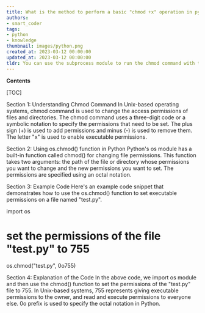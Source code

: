 ```yaml
---
title: What is the method to perform a basic "chmod +x" operation in python?
authors:
- smart_coder
tags:
- python
- knowledge
thumbnail: images/python.png
created_at: 2023-03-12 00:00:00
updated_at: 2023-03-12 00:00:00
tldr: You can use the subprocess module to run the chmod command with the appropriate parameters.
---
```


**Contents**

[TOC]

Section 1: Understanding Chmod Command
In Unix-based operating systems, chmod command is used to change the access permissions of files and directories. The chmod command uses a three-digit code or a symbolic notation to specify the permissions that need to be set. The plus sign (+) is used to add permissions and minus (-) is used to remove them. The letter "x" is used to enable executable permissions.

Section 2: Using os.chmod() function in Python
Python's os module has a built-in function called chmod() for changing file permissions. This function takes two arguments: the path of the file or directory whose permissions you want to change and the new permissions you want to set. The permissions are specified using an octal notation.

Section 3: Example Code
Here's an example code snippet that demonstrates how to use the os.chmod() function to set executable permissions on a file named "test.py".

import os

# set the permissions of the file "test.py" to 755
os.chmod("test.py", 0o755)

Section 4: Explanation of the Code
In the above code, we import os module and then use the chmod() function to set the permissions of the "test.py" file to 755. In Unix-based systems, 755 represents giving executable permissions to the owner, and read and execute permissions to everyone else. 0o prefix is used to specify the octal notation in Python.

